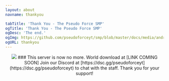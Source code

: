 ```yaml
---
layout: about
navname: thankyou

tabTitle: 'Thank You - The Pseudo Force SMP'
ogTitle: 'Thank You - The Pseudo Force SMP'
ogDesc: 'The end.'
ogImg: https://github.com/pseudoforceyt/smp/blob/master/docs/media/android-chrome-512x512.png?raw=true
ogURL: thankyou
---
```

<p align="center">
<img src="https://media.discordapp.net/attachments/837210619257683988/893824385113292810/Thank-new-yellow-black.png?width=450&height=450" />
### This server is now no more. World download at [LINK COMING SOON] Join our Discord at [https://dsc.gg/pseudoforceyt](https://dsc.gg/pseudoforceyt) to chat with the staff. Thank you for your support!
</p>
